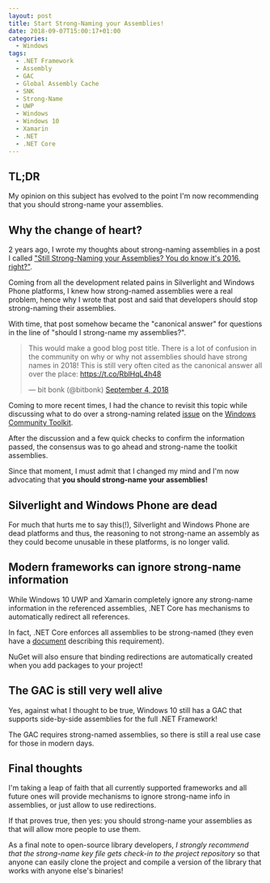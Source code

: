 ```yaml
---
layout: post
title: Start Strong-Naming your Assemblies!
date: 2018-09-07T15:00:17+01:00
categories:
  - Windows
tags:
  - .NET Framework
  - Assembly
  - GAC
  - Global Assembly Cache
  - SNK
  - Strong-Name
  - UWP
  - Windows
  - Windows 10
  - Xamarin
  - .NET
  - .NET Core
---
```

## TL;DR

My opinion on this subject has evolved to the point I'm now recommending that you should strong-name your assemblies.

## Why the change of heart?

2 years ago, I wrote my thoughts about strong-naming assemblies in a post I called ["Still Strong-Naming your Assemblies? You do know it's 2016, right?"](https://www.pedrolamas.com/2016/03/01/still-strong-naming-your-assemblies-you-do-know-its-2016-right/).

Coming from all the development related pains in Silverlight and Windows Phone platforms, I knew how strong-named assemblies were a real problem, hence why I wrote that post and said that developers should stop strong-naming their assemblies.

With time, that post somehow became the "canonical answer" for questions in the line of "should I strong-name my assemblies?".

<blockquote class="twitter-tweet" data-lang="en"><p lang="en" dir="ltr">This would make a good blog post title. There is a lot of confusion in the community on why or why not assemblies should have strong names in 2018! This is still very often cited as the canonical answer all over the place: <a href="https://t.co/RblHqL4h48">https://t.co/RblHqL4h48</a></p>&mdash; bit bonk (@bitbonk) <a href="https://twitter.com/bitbonk/status/1037077132810366976?ref_src=twsrc%5Etfw">September 4, 2018</a></blockquote>
<script async src="https://platform.twitter.com/widgets.js" charset="utf-8"></script>

Coming to more recent times, I had the chance to revisit this topic while discussing what to do over a strong-naming related [issue](https://github.com/Microsoft/WindowsCommunityToolkit/issues/2198) on the [Windows Community Toolkit](https://github.com/Microsoft/WindowsCommunityToolkit).

After the discussion and a few quick checks to confirm the information passed, the consensus was to go ahead and strong-name the toolkit assemblies.

Since that moment, I must admit that I changed my mind and I'm now advocating that **you should strong-name your assemblies!**

## Silverlight and Windows Phone are dead

For much that hurts me to say this(!), Silverlight and Windows Phone are dead platforms and thus, the reasoning to not strong-name an assembly as they could become unusable in these platforms, is no longer valid.

## Modern frameworks can ignore strong-name information

While Windows 10 UWP and Xamarin completely ignore any strong-name information in the referenced assemblies, .NET Core has mechanisms to automatically redirect all references.

In fact, .NET Core enforces all assemblies to be strong-named (they even have a [document](https://github.com/dotnet/corefx/blob/master/Documentation/project-docs/strong-name-signing.md) describing this requirement).

NuGet will also ensure that binding redirections are automatically created when you add packages to your project!

## The GAC is still very well alive

Yes, against what I thought to be true, Windows 10 still has a GAC that supports side-by-side assemblies for the full .NET Framework!

The GAC requires strong-named assemblies, so there is still a real use case for those in modern days.

## Final thoughts

I'm taking a leap of faith that all currently supported frameworks and all future ones will provide mechanisms to ignore strong-name info in assemblies, or just allow to use redirections.

If that proves true, then yes: you should strong-name your assemblies as that will allow more people to use them.

As a final note to open-source library developers, *I strongly recommend that the strong-name key file gets check-in to the project repository* so that anyone can easily clone the project and compile a version of the library that works with anyone else's binaries!